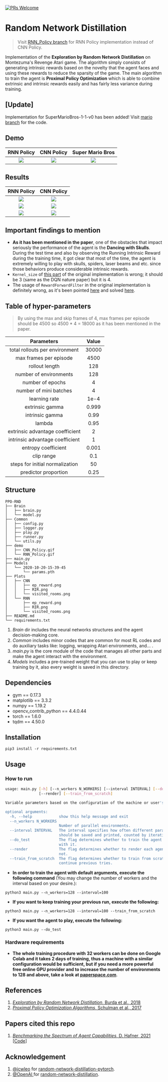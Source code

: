 [![PRs Welcome](https://img.shields.io/badge/PRs-welcome-brightgreen.svg?style=flat-square)](http://makeapullrequest.com)  
# Random Network Distillation
> Visit [RNN_Policy branch](https://github.com/alirezakazemipour/PPO-RND/tree/RNN_Policy) for RNN Policy implementation instead of CNN Policy.

Implementation of the **Exploration by Random Network Distillation** on Montezuma's Revenge Atari game. The algorithm simply consists of generating intrinsic rewards based on the novelty that the agent faces and using these rewards to reduce the sparsity of the game. The main algorithm to train the agent is **Proximal Policy Optimization** which is able to combine extrinsic and intrinsic rewards easily and has fairly less variance during training.

## [Update]
Implementation for SuperMarioBros-1-1-v0 has been added! Visit [mario branch](https://github.com/alirezakazemipour/PPO-RND/tree/mario) for the code.

## Demo

RNN Policy| CNN Policy| Super Mario Bros
:-----------------------:|:-----------------------:|:-----------------------:
![](demo/RNN_Policy.gif)| ![](demo/CNN_Policy.gif)| ![](demo/mario.gif) 

## Results
RNN Policy| CNN Policy
:-----------------------:|:-----------------------:|
![](Plots/RNN/RIR.png)	               | ![](Plots/CNN/RIR.png)	
![](Plots/RNN/ep_reward.png)      | ![](Plots/CNN/ep_reward.png)
![](Plots/RNN/visited_rooms.png)| ![](Plots/CNN/visited_rooms.png)

## Important findings to mention

- **As it has been mentioned in the paper**, one of the obstacles that impact seriously the performance of the agent is the **Dancing with Skulls**. During the test time and also by observing the Running Intrinsic Reward during the training time, it got clear that most of the time, the agent is extremely willing to play with skulls, spiders, laser beams and etc. since those behaviors produce considerable intrinsic rewards.
- `Kernel_size` of [this part](https://github.com/openai/random-network-distillation/blob/f75c0f1efa473d5109d487062fd8ed49ddce6634/policies/cnn_policy_param_matched.py#L104) of the original implementation is wrong; it should be 3 (same as the DQN nature paper) but it is 4.
- The usage of `RewardForwardFilter` in the original implementation is definitely wrong, as it's been pointed [here](https://github.com/openai/large-scale-curiosity/issues/6#issuecomment-433981760) and solved [here](https://github.com/openai/random-network-distillation/issues/16#issuecomment-488387659).

## Table of hyper-parameters

> By using the max and skip frames of 4, max frames per episode should be 4500 so 4500 * 4 = 18000 as it has been mentioned in the paper.

Parameters          | Value
:-----------------------:|:-----------------------:
total rollouts per environment  | 30000
max frames per episode  | 4500
rollout length       	       | 128
number of environments| 128
number of epochs	   | 4
number of mini batches  | 4
learning rate                      | 1e-4
extrinsic gamma		    | 0.999
intrinsic gamma		    | 0.99
lambda		                  | 0.95
extrinsic advantage coefficient       | 2
intrinsic advantage coefficient        | 1
entropy coefficient     		    | 0.001
clip range    				       | 0.1
steps for initial normalization	      | 50
predictor proportion		     | 0.25


## Structure
```shell
PPO-RND
├── Brain
│   ├── brain.py
│   └── model.py
├── Common
│   ├── config.py
│   ├── logger.py
│   ├── play.py
│   ├── runner.py
│   └── utils.py
├── demo
│   ├── CNN_Policy.gif
│   └── RNN_Policy.gif
├── main.py
├── Models
│   └── 2020-10-20-15-39-45
│       └── params.pth
├── Plots
│   ├── CNN
│   │   ├── ep_reward.png
│   │   ├── RIR.png
│   │   └── visited_rooms.png
│   └── RNN
│       ├── ep_reward.png
│       ├── RIR.png
│       └── visited_rooms.png
├── README.md
└── requirements.txt

```
1. _Brain_ dir includes the neural networks structures and the agent decision-making core.
2. _Common_ includes minor codes that are common for most RL codes and do auxiliary tasks like: logging, wrapping Atari environments, and... .
3. _main.py_ is the core module of the code that manages all other parts and make the agent interact with the environment.
4. _Models_ includes a pre-trained weight that you can use to play or keep training by it, also every weight is saved in this directory.
## Dependencies
- gym == 0.17.3
- matplotlib == 3.3.2
- numpy == 1.19.2
- opencv_contrib_python == 4.4.0.44
- torch == 1.6.0
- tqdm == 4.50.0

## Installation
```shell
pip3 install -r requirements.txt
```
## Usage
### How to run
```bash
usage: main.py [-h] [--n_workers N_WORKERS] [--interval INTERVAL] [--do_test]
               [--render] [--train_from_scratch]

Variable parameters based on the configuration of the machine or user's choice

optional arguments:
  -h, --help            show this help message and exit
  --n_workers N_WORKERS
                        Number of parallel environments.
  --interval INTERVAL   The interval specifies how often different parameters
                        should be saved and printed, counted by iterations.
  --do_test             The flag determines whether to train the agent or play
                        with it.
  --render              The flag determines whether to render each agent or
                        not.
  --train_from_scratch  The flag determines whether to train from scratch or
                        continue previous tries.

```
- **In order to train the agent with default arguments, execute the following command** (You may change the number of workers and the interval based on your desire.):
```shell
python3 main.py --n_workers=128 --interval=100
```
- **If you want to keep training your previous run, execute the following:**
```shell
python3 main.py --n_workers=128 --interval=100 --train_from_scratch
```
- **If you want  the agent to play, execute the following:**
```shell
python3 main.py --do_test
```
### Hardware requirements
- **The whole training procedure with 32 workers can be done on Google Colab and it takes 2 days of training, thus a machine with a similar configuration would be sufficient, but if you need a more powerful free online GPU provider and to increase the number of environments to 128 and above, take a look at [paperspace.com](paperspace.com)**.
## References
1. [_Exploration by Random Network Distillation_, Burda et al., 2018](https://arxiv.org/abs/1810.12894)
2. [_Proximal Policy Optimization Algorithms_, Schulman et al., 2017](https://arxiv.org/abs/1707.06347)

## Papers cited this repo
1. [_Benchmarking the Spectrum of Agent Capabilities_, D. Hafner, 2021](https://arxiv.org/pdf/2109.06780.pdf) [[Code](https://github.com/danijar/crafter)]

## Acknowledgement 
1. [@jcwleo](https://github.com/jcwleo) for [random-network-distillation-pytorch](https://github.com/jcwleo/random-network-distillation-pytorch).
2. [@OpenAI ](https://github.com/openai) for [random-network-distillation](https://github.com/openai/random-network-distillation).
